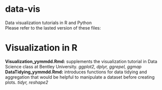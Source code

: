 # data-vis
Data visualization tutorials in R and Python  
Please refer to the lasted version of these files:  
# Visualization in R  
**Visualization_yymmdd.Rmd:** supplements the visualization tutorial in Data Science class at Bentley University. *ggplot2, dplyr, ggrepel, ggmap*  
**DataTidying_yymmdd.Rmd:** introduces functions for data tidying and aggregation that would be helpful to manipulate a dataset before creating plots. *tidyr, reshape2*  

